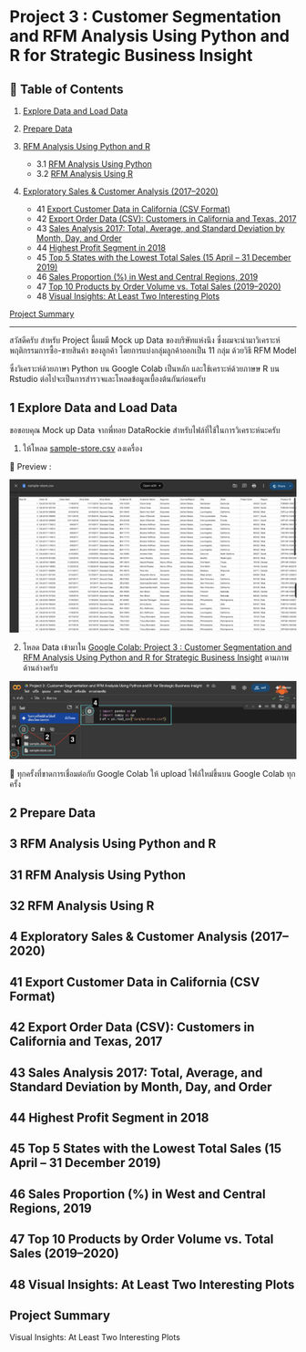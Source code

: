 # Project 3 : Customer Segmentation and RFM Analysis Using Python and R for Strategic Business Insight

## 📌 Table of Contents
1. [Explore Data and Load Data](#1-explore-data-and-load-data)
2. [Prepare Data](#2-prepare-data)
3. [RFM Analysis Using Python and R](#3-rfm-analysis-using-python-and-r)

     - 3.1 [RFM Analysis Using Python](#31-rfm-analysis-using-python)
     - 3.2 [RFM Analysis Using R](#32-rfm-analysis-using-r)

4. [Exploratory Sales & Customer Analysis (2017–2020)](#4-exploratory-sales--customer-analysis-20172020)

     - 41 [Export Customer Data in California (CSV Format)](#41-export-customer-data-in-california-csv-format)
     - 42 [Export Order Data (CSV): Customers in California and Texas, 2017](#42-export-order-data-csv-customers-in-california-and-texas-2017)
     - 43 [Sales Analysis 2017: Total, Average, and Standard Deviation by Month, Day, and Order](#43-sales-analysis-2017-total-average-and-standard-deviation-by-month-day-and-order)
     - 44 [Highest Profit Segment in 2018](#44-highest-profit-segment-in-2018)
     - 45 [Top 5 States with the Lowest Total Sales (15 April – 31 December 2019)](#45-top-5-states-with-the-lowest-total-sales-15-april--31-december-2019)
     - 46 [Sales Proportion (%) in West and Central Regions, 2019](#46-sales-proportion--in-west-and-central-regions-2019)
     - 47 [Top 10 Products by Order Volume vs. Total Sales (2019–2020)](#47-top-10-products-by-order-volume-vs-total-sales-20192020)
     - 48 [Visual Insights: At Least Two Interesting Plots](#48-visual-insights-at-least-two-interesting-plots)

[Project Summary](#project-summary)

---

   สวัสดีครับ สำหรับ Project นี้ผมมี Mock up Data ของบริษัทแห่งนึง ซึ่งผมจะนำมาวิเคราะห์พฤติกรรมการซื้อ-ขายสินค้า ของลูกค้า โดยการแบ่งกลุ่มลูกค้าออกเป็น 11 กลุ่ม ด้วยวิธี RFM Model

   ซึ่งวิเคราะห์ด้วยภาษา Python บน Google Colab เป็นหลัก และใช้เคราะห์ด้วยภาษษ R บน Rstudio ต่อไปจะเป็นการสำรวจและโหลดข้อมูลเบื้องต้นกันก่อนครับ


## 1 Explore Data and Load Data

ขอขอบคุณ Mock up Data จากพี่ทอย DataRockie สำหรับไฟล์ที่ใช้ในการวิเคราะห์นะครับ

1. ให้โหลด [sample-store.csv](https://drive.google.com/file/d/1-3p1eJCJZjYpfO4rfRh4aMehnUWS2LKY/view?usp=sharing) ลงเครื่อง

📸 Preview :

<p align="center">
     <img src="https://github.com/Phubordin/My-Portfolio-Website/blob/main/sample-store.png">
</p>
   
2. โหลด Data เข้ามาใน [Google Colab: Project 3 : Customer Segmentation and RFM Analysis Using Python and R  for Strategic Business Insight](https://colab.research.google.com/drive/1-zaB6ZUy02SvfJKNKsgmx-6X_3BOsoMh?usp=sharing) ตามภาพด้านล่างครับ

<p align="center">
  <img src="https://github.com/Phubordin/My-Portfolio-Website/blob/main/p3-load-data0.png" alt="load-data-colab">
</p>

📍 ทุกครั้งที่ขาดการเชื่อมต่อกับ Google Colab ให้ upload ไฟล์ใหม่ขึ้นบน Google Colab ทุกครั้ง


## 2 Prepare Data


## 3 RFM Analysis Using Python and R


## 31 RFM Analysis Using Python
## 32 RFM Analysis Using R
## 4 Exploratory Sales & Customer Analysis (2017–2020)
## 41 Export Customer Data in California (CSV Format)
## 42 Export Order Data (CSV): Customers in California and Texas, 2017
## 43 Sales Analysis 2017: Total, Average, and Standard Deviation by Month, Day, and Order
## 44 Highest Profit Segment in 2018
## 45 Top 5 States with the Lowest Total Sales (15 April – 31 December 2019)
## 46 Sales Proportion (%) in West and Central Regions, 2019
## 47 Top 10 Products by Order Volume vs. Total Sales (2019–2020)
## 48 Visual Insights: At Least Two Interesting Plots
## Project Summary






Visual Insights: At Least Two Interesting Plots




